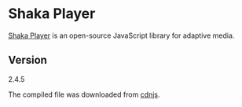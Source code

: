 # Shaka Player

[Shaka Player](https://github.com/google/shaka-player) is an open-source
JavaScript library for adaptive media.

## Version

2.4.5

The compiled file was downloaded from
[cdnjs](https://cdnjs.com/libraries/shaka-player).
